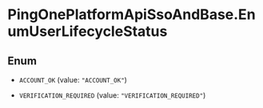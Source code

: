 # PingOnePlatformApiSsoAndBase.EnumUserLifecycleStatus

## Enum


* `ACCOUNT_OK` (value: `"ACCOUNT_OK"`)

* `VERIFICATION_REQUIRED` (value: `"VERIFICATION_REQUIRED"`)



